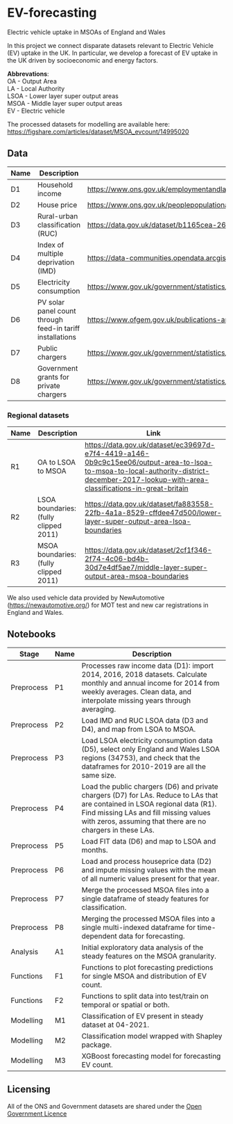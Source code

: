 # EV-forecasting

Electric vehicle uptake in MSOAs of England and Wales

In this project we connect disparate datasets relevant to Electric Vehicle (EV) uptake in the UK. In particular, we develop a forecast of EV uptake in the UK driven by socioeconomic and energy factors.

**Abbrevations**:  
OA - Output Area  
LA - Local Authority  
LSOA - Lower layer super output areas  
MSOA  - Middle layer super output areas  
EV - Electric vehicle  

The processed datasets for modelling are available here: https://figshare.com/articles/dataset/MSOA_evcount/14995020

## Data

|Name|Description|Link|
|--|--|--|
|D1|Household income|https://www.ons.gov.uk/employmentandlabourmarket/peopleinwork/earningsandworkinghours/datasets/smallareaincomeestimatesformiddlelayersuperoutputareasenglandandwales|
|D2|House price|https://www.ons.gov.uk/peoplepopulationandcommunity/housing/datasets/medianpricepaidbylowerlayersuperoutputareahpssadataset46|
|D3|Rural-urban classification (RUC)|https://data.gov.uk/dataset/b1165cea-2655-4cf7-bf22-dfbd3cdeb242/rural-urban-classification-2011-of-lower-layer-super-output-areas-in-england-and-wales|
|D4|Index of multiple deprivation (IMD)|https://data-communities.opendata.arcgis.com/datasets/d4b79be994ac4820ad44e10ded313df3_0/explore?location=52.854107%2C-2.489783%2C6.81|
|D5|Electricity consumption|https://www.gov.uk/government/statistics/lower-and-middle-super-output-areas-electricity-consumption|
|D6|PV solar panel count through feed-in tariff installations |https://www.ofgem.gov.uk/publications-and-updates/feed-tariff-installation-report-31-march-2021|
|D7|Public chargers |https://www.gov.uk/government/statistics/electric-vehicle-charging-device-statistics-april-2021|
|D8|Government grants for private chargers|https://www.gov.uk/government/statistics/electric-vehicle-charging-device-grant-scheme-statistics-april-2021|

### Regional datasets
|Name|Description|Link
|--|--|--|
|R1|OA to LSOA to MSOA |https://data.gov.uk/dataset/ec39697d-e7f4-4419-a146-0b9c9c15ee06/output-area-to-lsoa-to-msoa-to-local-authority-district-december-2017-lookup-with-area-classifications-in-great-britain|
|R2|LSOA boundaries: (fully clipped 2011) |https://data.gov.uk/dataset/fa883558-22fb-4a1a-8529-cffdee47d500/lower-layer-super-output-area-lsoa-boundaries|
|R3|MSOA boundaries: (fully clipped 2011) |https://data.gov.uk/dataset/2cf1f346-2f74-4c06-bd4b-30d7e4df5ae7/middle-layer-super-output-area-msoa-boundaries|


We also used vehicle data provided by NewAutomotive (https://newautomotive.org/) for MOT test and new car registrations in England and Wales.

## Notebooks
| Stage          | Name | Description                                                                                                                                                                                                                          |
|----------------|------|--------------------------------------------------------------------------------------------------------------------------------------------------------------------------------------------------------------------------------------|
| Preprocess | P1   | Processes raw income data (D1): import 2014, 2016, 2018 datasets. Calculate monthly and annual income for 2014 from weekly averages. Clean data, and interpolate missing years through averaging.                                    |
| Preprocess | P2   | Load IMD and RUC LSOA data (D3 and D4), and map from LSOA to MSOA.                                                                                                                                                                   |
| Preprocess | P3   | Load LSOA electricity consumption data (D5), select only England and Wales LSOA regions (34753), and check that the dataframes for 2010-2019 are all the same size.                                                                  |
| Preprocess | P4   | Load the public chargers (D6) and private chargers (D7) for LAs. Reduce to LAs that are contained in LSOA regional data (R1). Find missing LAs and fill missing values with zeros, assuming that there are no chargers in these LAs. |
| Preprocess | P5   | Load FIT data (D6) and map to LSOA and months.                                                                                                                                                                                       |
| Preprocess | P6   | Load and process houseprice data (D2) and impute missing values with the mean of all numeric values present for that year.                                                                                                           |
| Preprocess | P7   | Merge the processed MSOA files into a single dataframe of steady features for classification.                                                                                                                                        |
| Preprocess | P8   | Merging the processed MSOA files into a single multi-indexed dataframe for time-dependent data for forecasting.                                                                                                                      |
| Analysis       | A1   | Initial exploratory data analysis of the steady features on the MSOA granularity.                                                                                                                                                    |
| Functions      | F1   | Functions to plot forecasting predictions for single MSOA and distribution of EV count.                                                                                                                                              |
| Functions      | F2   | Functions to split data into test/train on temporal or spatial or both.                                                                                                                                                              |
| Modelling      | M1   | Classification of EV present in steady dataset at 04-2021.                                                                                                                                                                           |
| Modelling      | M2   | Classification model wrapped with Shapley package.                                                                                                                                                                                   |
| Modelling      | M3   | XGBoost forecasting model for forecasting EV count.                                                                                                                                                                                  |


## Licensing

All of the ONS and Government datasets are shared under the [Open Government Licence](http://www.nationalarchives.gov.uk/doc/open-government-licence/version/3/)

